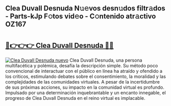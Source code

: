 ## Clea Duvall Desnuda N𝚞𝚎vos desn𝚞dos filtr𝚊dos - Parts-kJp F𝚘tos vid𝚎o - C𝚘ntenido atr𝚊ctivo OZ167

# <h2><a href="http://mb24d4.tromn.icu/?c=Clea+Duvall+Desnuda">🔗👉👉👉 Clea Duvall Desnuda 🔗🔗</a></h2>

[![Clea Duvall Desnuda nuevo](https://i.imgur.com/pEAQMta.gif)](http://mb24d4.tromn.icu/?c=Clea+Duvall+Desnuda)
Clea Duvall Desnuda, una persona multifacética y polémica, desafía la descripción simple. Su método poco convencional de interactuar con el público en línea ha atraído y ofendido a los críticos, estimulando debates sobre el consentimiento, la moralidad y las complejidades de las comunidades virtuales. A pesar de la incertidumbre de sus próximas acciones, su impacto en la comunidad virtual es profundo. Impulsado por una determinación inquebrantable y un encanto innegable, el progreso de Clea Duvall Desnuda en el reino virtual es implacable.
